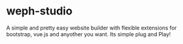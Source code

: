 # weph-studio
A simple and pretty easy website builder with flexible extensions for bootstrap, vue.js and anyother you want.
Its simple plug and Play!
